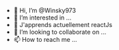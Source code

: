 - 👋 Hi, I’m @Winsky973
- 👀 I’m interested in ...
- 🌱 J'apprends actuellement reactJs
- 💞️ I’m looking to collaborate on ...
- 📫 How to reach me ...

<!---
Winsky973/Winsky973 is a ✨ special ✨ repository because its `README.md` (this file) appears on your GitHub profile.
You can click the Preview link to take a look at your changes.
--->
